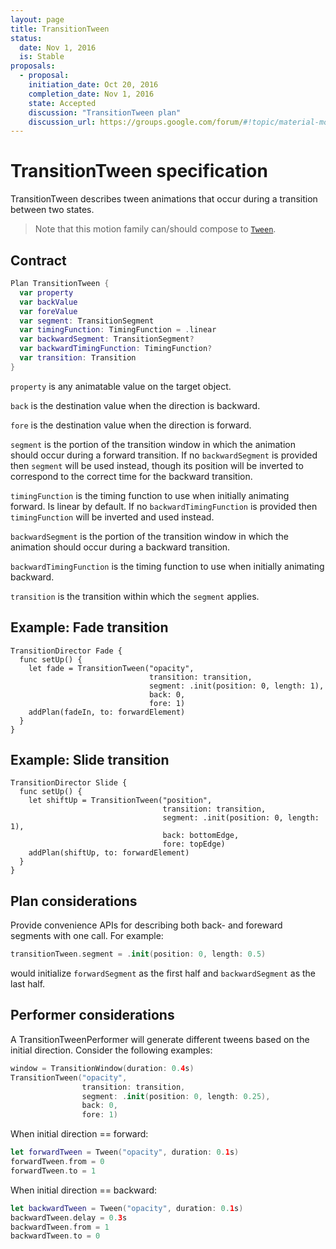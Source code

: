```yaml
---
layout: page
title: TransitionTween
status:
  date: Nov 1, 2016
  is: Stable
proposals:
  - proposal:
    initiation_date: Oct 20, 2016
    completion_date: Nov 1, 2016
    state: Accepted
    discussion: "TransitionTween plan"
    discussion_url: https://groups.google.com/forum/#!topic/material-motion/uoBbUAK0LCE
---
```


# TransitionTween specification

TransitionTween describes tween animations that occur during a transition between two states.

> Note that this motion family can/should compose to [`Tween`](Tween).

## Contract

```swift
Plan TransitionTween {
  var property
  var backValue
  var foreValue
  var segment: TransitionSegment
  var timingFunction: TimingFunction = .linear
  var backwardSegment: TransitionSegment?
  var backwardTimingFunction: TimingFunction?
  var transition: Transition
}
```

`property` is any animatable value on the target object.

`back` is the destination value when the direction is backward.

`fore` is the destination value when the direction is forward.

`segment` is the portion of the transition window in which the animation should occur during a forward transition. If no `backwardSegment` is provided then `segment` will be used instead, though its position will be inverted to correspond to the correct time for the backward transition.

`timingFunction` is the timing function to use when initially animating forward. Is linear by default. If no `backwardTimingFunction` is provided then `timingFunction` will be inverted and used instead.

`backwardSegment` is the portion of the transition window in which the animation should occur during a backward transition.

`backwardTimingFunction` is the timing function to use when initially animating backward.

`transition` is the transition within which the `segment` applies.

## Example: Fade transition

    TransitionDirector Fade {
      func setUp() {
        let fade = TransitionTween("opacity",
                                   transition: transition,
                                   segment: .init(position: 0, length: 1),
                                   back: 0,
                                   fore: 1)
        addPlan(fadeIn, to: forwardElement)
      }
    }

## Example: Slide transition

    TransitionDirector Slide {
      func setUp() {
        let shiftUp = TransitionTween("position",
                                      transition: transition,
                                      segment: .init(position: 0, length: 1),
                                      back: bottomEdge,
                                      fore: topEdge)
        addPlan(shiftUp, to: forwardElement)
      }
    }

## Plan considerations

Provide convenience APIs for describing both back- and foreward segments with one call. For example:

```swift
transitionTween.segment = .init(position: 0, length: 0.5)
```

would initialize `forwardSegment` as the first half and `backwardSegment` as the last half.

## Performer considerations

A TransitionTweenPerformer will generate different tweens based on the initial direction. Consider the following examples:

```swift
window = TransitionWindow(duration: 0.4s)
TransitionTween("opacity",
                transition: transition,
                segment: .init(position: 0, length: 0.25),
                back: 0,
                fore: 1)
```

When initial direction == forward:

```swift
let forwardTween = Tween("opacity", duration: 0.1s)
forwardTween.from = 0
forwardTween.to = 1
```

When initial direction == backward:

```swift
let backwardTween = Tween("opacity", duration: 0.1s)
backwardTween.delay = 0.3s
backwardTween.from = 1
backwardTween.to = 0
```
